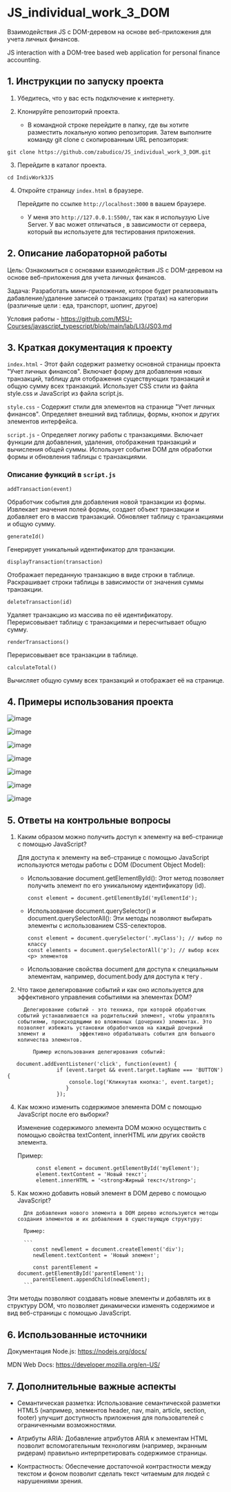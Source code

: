 # JS_individual_work_3_DOM

Взаимодействия JS с DOM-деревом на основе веб-приложения для учета личных финансов.

JS interaction with a DOM-tree based web application for personal finance accounting.

## 1. Инструкции по запуску проекта

1. Убедитесь, что у вас есть подключение к интернету.

2. Клонируйте репозиторий проекта.
      - В командной строке перейдите в папку, где вы хотите разместить локальную копию репозитория. Затем выполните команду         git clone с скопированным URL репозитория:
        
```  
git clone https://github.com/zabudico/JS_individual_work_3_DOM.git
```

3. Перейдите в каталог проекта.
```
cd IndivWork3JS
```

4. Откройте страницу `index.html` в браузере.
   
   Перейдите по ссылке `http://localhost:3000` в вашем браузере.

   * У меня это `http://127.0.0.1:5500/`, так как я испольузую Live Server. У вас может отличаться , в зависимости от сервера, который вы используете для тестирования приложения.

## 2. Описание лабораторной работы

Цель: Ознакомиться с основами взаимодействия JS с DOM-деревом на основе веб-приложения для учета личных финансов.

Задача: Разработать мини-приложение, которое будет реализовывать дабавление/удаление записей о транзакциях (тратах) на категории (различные цели : еда, транспорт, шопинг, другое)

Условия работы - https://github.com/MSU-Courses/javascript_typescript/blob/main/lab/LI3/JS03.md

## 3. Краткая документация к проекту

   `index.html` - Этот файл содержит разметку основной страницы проекта "Учет личных финансов".
Включает форму для добавления новых транзакций, таблицу для отображения существующих транзакций и общую сумму всех транзакций.
Использует CSS стили из файла style.css и JavaScript из файла script.js.

   `style.css` - Содержит стили для элементов на странице "Учет личных финансов".
Определяет внешний вид таблицы, формы, кнопок и других элементов интерфейса.

  `script.js` - Определяет логику работы с транзакциями.
Включает функции для добавления, удаления, отображения транзакций и вычисления общей суммы.
Использует события DOM для обработки формы и обновления таблицы с транзакциями.

### Описание функций в `script.js`

`addTransaction(event)`

Обработчик события для добавления новой транзакции из формы.
Извлекает значения полей формы, создает объект транзакции и добавляет его в массив транзакций.
Обновляет таблицу с транзакциями и общую сумму.

`generateId()`

Генерирует уникальный идентификатор для транзакции.

`displayTransaction(transaction)`

Отображает переданную транзакцию в виде строки в таблице.
Раскрашивает строки таблицы в зависимости от значения суммы транзакции.

`deleteTransaction(id)`

Удаляет транзакцию из массива по её идентификатору.
Перерисовывает таблицу с транзакциями и пересчитывает общую сумму.

`renderTransactions()`

Перерисовывает все транзакции в таблице.

`calculateTotal()`

Вычисляет общую сумму всех транзакций и отображает её на странице.

## 4. Примеры использования проекта

![image](https://github.com/zabudico/JS_individual_work_3_DOM/assets/112975702/720cc227-5e28-49ee-8aed-a72091425e5e)

![image](https://github.com/zabudico/JS_individual_work_3_DOM/assets/112975702/294db36b-136a-4c0c-9fe9-624d37c547f4)

![image](https://github.com/zabudico/JS_individual_work_3_DOM/assets/112975702/b01bb7a4-f5e9-4c30-818d-77e5f64e0271)

![image](https://github.com/zabudico/JS_individual_work_3_DOM/assets/112975702/7d46455b-4b4b-4045-a997-5db41795229d)

![image](https://github.com/zabudico/JS_individual_work_3_DOM/assets/112975702/1b6ffa90-9995-45fa-81c7-367c6e891010)

![image](https://github.com/zabudico/JS_individual_work_3_DOM/assets/112975702/cd71a19d-394d-4509-8f3c-b80c6bafff25)

![image](https://github.com/zabudico/JS_individual_work_3_DOM/assets/112975702/b7bffec3-3307-4c64-b2c3-c4b481b5e9c6)

## 5. Ответы на контрольные вопросы

1. Каким образом можно получить доступ к элементу на веб-странице с помощью JavaScript?

   Для доступа к элементу на веб-странице с помощью JavaScript используются методы работы с DOM (Document Object Model):
      - Использование document.getElementById(): Этот метод позволяет получить элемент по его уникальному идентификатору (id).
        
        ```
        const element = document.getElementById('myElementId');
        ```
      - Использование document.querySelector() и document.querySelectorAll(): Эти методы позволяют выбирать элементы с использованием CSS-селекторов.
  
        ```
        const element = document.querySelector('.myClass'); // выбор по классу
        const elements = document.querySelectorAll('p'); // выбор всех <p> элементов
        ```
        
      - Использование свойства document для доступа к специальным элементам, например, document.body для доступа к тегу <body>. 

2. Что такое делегирование событий и как оно используется для эффективного управления событиями на элементах DOM?
 
         Делегирование событий - это техника, при которой обработчик событий устанавливается на родительский элемент, чтобы управлять событиями, происходящими во вложенных (дочерних) элементах. Это позволяет избежать установки обработчиков на каждый дочерний элемент и           эффективно обрабатывать события для большого количества элементов.

            Пример использования делегирования событий:
```
   document.addEventListener('click', function(event) {
                if (event.target && event.target.tagName === 'BUTTON') {
                    console.log('Кликнутая кнопка:', event.target);
                   }
                });
```

4. Как можно изменить содержимое элемента DOM с помощью JavaScript после его выборки?

      Изменение содержимого элемента DOM можно осуществить с помощью свойства textContent, innerHTML или других свойств элемента.

      Пример:

   ```
         const element = document.getElementById('myElement');
         element.textContent = 'Новый текст';
         element.innerHTML = '<strong>Жирный текст</strong>';
   ```

6. Как можно добавить новый элемент в DOM дерево с помощью JavaScript?

         Для добавления нового элемента в DOM дерево используются методы создания элементов и их добавления в существующую структуру:

         Пример:

         ```
            const newElement = document.createElement('div');
            newElement.textContent = 'Новый элемент';

            const parentElement = document.getElementById('parentElement');
            parentElement.appendChild(newElement);
         ```

Эти методы позволяют создавать новые элементы и добавлять их в структуру DOM, что позволяет динамически изменять содержимое и вид веб-страницы с помощью JavaScript.

## 6. Использованные источники

   Документация Node.js: https://nodejs.org/docs/

   MDN Web Docs: https://developer.mozilla.org/en-US/

## 7. Дополнительные важные аспекты

   * Семантическая разметка: Использование семантической разметки HTML5 (например, элементов header, nav, main, article, section, footer) улучшит доступность приложения для пользователей с ограниченными                возможностями.

   * Атрибуты ARIA: Добавление атрибутов ARIA к элементам HTML позволит вспомогательным технологиям (например, экранным ридерам) правильно интерпретировать содержимое страницы.

   * Контрастность: Обеспечение достаточной контрастности между текстом и фоном позволит сделать текст читаемым для людей с нарушениями зрения.
